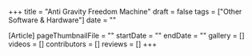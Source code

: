 +++
title = "Anti Gravity Freedom Machine"
draft = false
tags = ["Other Software & Hardware"]
date = ""

[Article]
pageThumbnailFile = ""
startDate = ""
endDate = ""
gallery = []
videos = []
contributors = []
reviews = []
+++